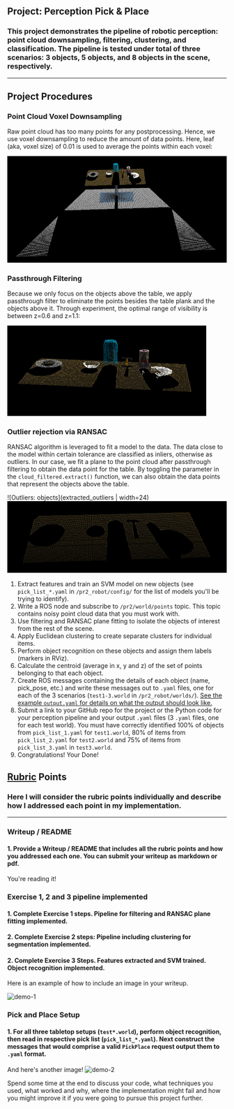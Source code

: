 ## Project: Perception Pick & Place
### This project demonstrates the pipeline of robotic perception: point cloud downsampling, filtering, clustering, and classification. The pipeline is tested under total of three scenarios: 3 objects, 5 objects, and 8 objects in the scene, respectively. 

[//]: # (Image Reference)

[test1]: ./img/test1.png
[test2]: ./img/test2.png
[test3]: ./img/test3.png
[pcl_leaf_size_001]: ./img/pcl_leaf_size_001.png
[pcl_leaf_size_01]: ./img/pcl_leaf_size_01.png
[no_passthrough_filter]: ./img/no_passthrough_filter.png
[with_passthrough_filter]: ./img/with_passthrough_filter.png
[extracted_inliers]: ./img/extracted_inliers.png
[extracted_outliers]: ./img/extracted_outliers.png

---
## Project Procedures
### Point Cloud Voxel Downsampling
Raw point cloud has too many points for any postprocessing. Hence, we use voxel downsampling to reduce the amount of data points. Here, leaf (aka, voxel size) of 0.01 is used to average the points within each voxel:

![pcl_leaf_size_001]

### Passthrough Filtering
Because we only focus on the objects above the table, we apply passthrough filter to eliminate the points besides the table plank and the objects above it. Through experiment, the optimal range of visibility is between z=0.6 and z=1.1:

![with_passthrough_filter]

### Outlier rejection via RANSAC
RANSAC algorithm is leveraged to fit a model to the data. The data close to the model within certain tolerance are classified as inliers, otherwise as outliers. In our case, we fit a plane to the point cloud after passthrough filtering to obtain the data point for the table. By toggling the parameter in the `cloud_filtered.extract()` function, we can also obtain the data points that represent the objects above the table.

![Outliers: objects](extracted_outliers | width=24)
![Inliers: table][extracted_inliers]


1. Extract features and train an SVM model on new objects (see `pick_list_*.yaml` in `/pr2_robot/config/` for the list of models you'll be trying to identify). 
2. Write a ROS node and subscribe to `/pr2/world/points` topic. This topic contains noisy point cloud data that you must work with.
3. Use filtering and RANSAC plane fitting to isolate the objects of interest from the rest of the scene.
4. Apply Euclidean clustering to create separate clusters for individual items.
5. Perform object recognition on these objects and assign them labels (markers in RViz).
6. Calculate the centroid (average in x, y and z) of the set of points belonging to that each object.
7. Create ROS messages containing the details of each object (name, pick_pose, etc.) and write these messages out to `.yaml` files, one for each of the 3 scenarios (`test1-3.world` in `/pr2_robot/worlds/`).  [See the example `output.yaml` for details on what the output should look like.](https://github.com/udacity/RoboND-Perception-Project/blob/master/pr2_robot/config/output.yaml)  
8. Submit a link to your GitHub repo for the project or the Python code for your perception pipeline and your output `.yaml` files (3 `.yaml` files, one for each test world).  You must have correctly identified 100% of objects from `pick_list_1.yaml` for `test1.world`, 80% of items from `pick_list_2.yaml` for `test2.world` and 75% of items from `pick_list_3.yaml` in `test3.world`.
9. Congratulations!  Your Done!

## [Rubric](https://review.udacity.com/#!/rubrics/1067/view) Points
### Here I will consider the rubric points individually and describe how I addressed each point in my implementation.  

---
### Writeup / README

#### 1. Provide a Writeup / README that includes all the rubric points and how you addressed each one.  You can submit your writeup as markdown or pdf.  

You're reading it!

### Exercise 1, 2 and 3 pipeline implemented
#### 1. Complete Exercise 1 steps. Pipeline for filtering and RANSAC plane fitting implemented.

#### 2. Complete Exercise 2 steps: Pipeline including clustering for segmentation implemented.  

#### 2. Complete Exercise 3 Steps.  Features extracted and SVM trained.  Object recognition implemented.
Here is an example of how to include an image in your writeup.

![demo-1](https://user-images.githubusercontent.com/20687560/28748231-46b5b912-7467-11e7-8778-3095172b7b19.png)

### Pick and Place Setup

#### 1. For all three tabletop setups (`test*.world`), perform object recognition, then read in respective pick list (`pick_list_*.yaml`). Next construct the messages that would comprise a valid `PickPlace` request output them to `.yaml` format.

And here's another image! 
![demo-2](https://user-images.githubusercontent.com/20687560/28748286-9f65680e-7468-11e7-83dc-f1a32380b89c.png)

Spend some time at the end to discuss your code, what techniques you used, what worked and why, where the implementation might fail and how you might improve it if you were going to pursue this project further.  



